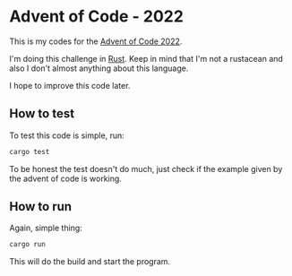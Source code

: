# Advent of Code - 2022

This is my codes for the [Advent of Code 2022](https://adventofcode.com/2022).

I'm doing this challenge in [Rust](https://www.rust-lang.org/). Keep in mind
that I'm not a rustacean and also I don't almost anything about this language.

I hope to improve this code later.

## How to test

To test this code is simple, run:

```sh
cargo test
```

To be honest the test doesn't do much, just check if the example given by the
advent of code is working.

## How to run

Again, simple thing:

```sh
cargo run
```

This will do the build and start the program.
